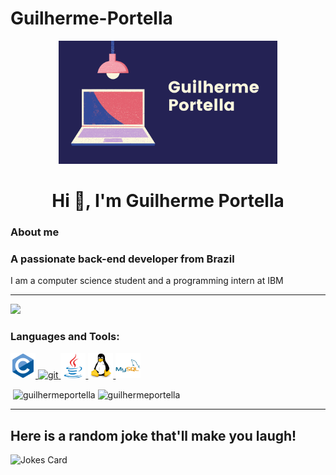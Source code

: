 # Guilherme-Portella
<p align="center">
  <img src="https://github.com/GuilhermePortella/Guilherme-Portella/blob/main/NickName.png?raw=true" width="350">
 </p>

<h1 align="center">Hi 👋, I'm Guilherme Portella</h1>

### About me
<h3>A passionate back-end developer from Brazil</h3>
I am a computer science student and a programming intern at IBM

------------------------------------------------------------------
[<img src="https://img.shields.io/badge/linkedin-%230077B5.svg?&style=for-the-badge&logo=linkedin&logoColor=white" />](https://www.linkedin.com/in/guilhermeportella-1997a008/) 

<h3 align="left">Languages and Tools:</h3>
<p align="left"> <a href="https://www.cprogramming.com/" target="_blank"> <img src="https://raw.githubusercontent.com/devicons/devicon/master/icons/c/c-original.svg" alt="c" width="40" height="40"/> </a> <a href="https://git-scm.com/" target="_blank"> <img src="https://www.vectorlogo.zone/logos/git-scm/git-scm-icon.svg" alt="git" width="40" height="40"/> </a> <a href="https://www.java.com" target="_blank"> <img src="https://raw.githubusercontent.com/devicons/devicon/master/icons/java/java-original.svg" alt="java" width="40" height="40"/> </a> <a href="https://www.linux.org/" target="_blank"> <img src="https://raw.githubusercontent.com/devicons/devicon/master/icons/linux/linux-original.svg" alt="linux" width="40" height="40"/> </a> <a href="https://www.mysql.com/" target="_blank"> <img src="https://raw.githubusercontent.com/devicons/devicon/master/icons/mysql/mysql-original-wordmark.svg" alt="mysql" width="40" height="40"/> </a> </p>

&nbsp;<img align="center" src="https://github-readme-stats.vercel.app/api?username=guilhermeportella&show_icons=true&locale=en" alt="guilhermeportella"/>
<img align="center" src="https://github-readme-stats.vercel.app/api/top-langs?username=guilhermeportella&show_icons=true&locale=en&layout=compact" alt="guilhermeportella"/>

------------------------------------------------------------------
 ##   Here is a random joke that'll make you laugh!
 ![Jokes Card](https://readme-jokes.vercel.app/api)
